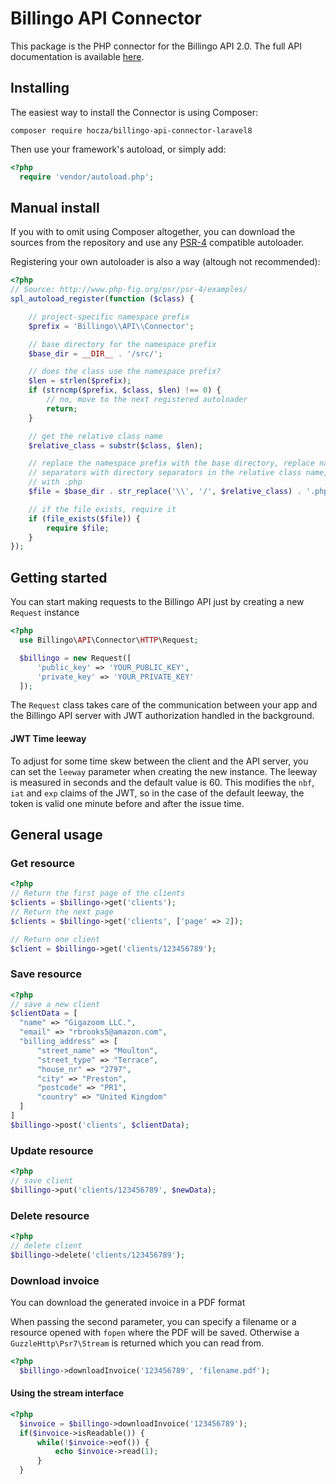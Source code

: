 # Billingo API Connector

This package is the PHP connector for the Billingo API 2.0.
The full API documentation is available [here](http://billingo.readthedocs.org/en/latest/).

## Installing

The easiest way to install the Connector is using Composer:

```
composer require hocza/billingo-api-connector-laravel8
```

Then use your framework's autoload, or simply add:

```php
<?php
  require 'vendor/autoload.php';
```

## Manual install

If you with to omit using Composer altogether, you can download the sources from the repository and use any [PSR-4](http://www.php-fig.org/psr/psr-4/) compatible autoloader.

Registering your own autoloader is also a way (altough not recommended):

```php
<?php
// Source: http://www.php-fig.org/psr/psr-4/examples/
spl_autoload_register(function ($class) {

    // project-specific namespace prefix
    $prefix = 'Billingo\\API\\Connector';

    // base directory for the namespace prefix
    $base_dir = __DIR__ . '/src/';

    // does the class use the namespace prefix?
    $len = strlen($prefix);
    if (strncmp($prefix, $class, $len) !== 0) {
        // no, move to the next registered autoloader
        return;
    }

    // get the relative class name
    $relative_class = substr($class, $len);

    // replace the namespace prefix with the base directory, replace namespace
    // separators with directory separators in the relative class name, append
    // with .php
    $file = $base_dir . str_replace('\\', '/', $relative_class) . '.php';

    // if the file exists, require it
    if (file_exists($file)) {
        require $file;
    }
});
```

## Getting started

You can start making requests to the Billingo API just by creating a new `Request` instance

```php
<?php
  use Billingo\API\Connector\HTTP\Request;

  $billingo = new Request([
	  'public_key' => 'YOUR_PUBLIC_KEY',
	  'private_key' => 'YOUR_PRIVATE_KEY'
  ]);
```

The `Request` class takes care of the communication between your app and the Billingo API server with JWT authorization handled in the background.

#### JWT Time leeway

To adjust for some time skew between the client and the API server, you can set the `leeway` parameter when creating the new instance. The leeway is measured in seconds and the default value is 60. This modifies the `nbf`, `iat` and `exp` claims of the JWT, so in the case of the default leeway, the token is valid one minute before and after the issue time.

## General usage

### Get resource

```php
<?php
// Return the first page of the clients
$clients = $billingo->get('clients');
// Return the next page
$clients = $billingo->get('clients', ['page' => 2]);

// Return one client
$client = $billingo->get('clients/123456789');
```

### Save resource

```php
<?php
// save a new client
$clientData = [
  "name" => "Gigazoom LLC.",
  "email" => "rbrooks5@amazon.com",
  "billing_address" => [
      "street_name" => "Moulton",
      "street_type" => "Terrace",
      "house_nr" => "2797",
      "city" => "Preston",
      "postcode" => "PR1",
      "country" => "United Kingdom"
  ]
]
$billingo->post('clients', $clientData);

```

### Update resource

```php
<?php
// save client
$billingo->put('clients/123456789', $newData);
```

### Delete resource

```php
<?php
// delete client
$billingo->delete('clients/123456789');
```

### Download invoice

You can download the generated invoice in a PDF format

When passing the second parameter, you can specify a filename or a resource opened with `fopen` where the PDF will be saved. Otherwise a `GuzzleHttp\Psr7\Stream` is returned which you can read from.

```php
<?php
  $billingo->downloadInvoice('123456789', 'filename.pdf');
```

#### Using the stream interface

```php
<?php
  $invoice = $billingo->downloadInvoice('123456789');
  if($invoice->isReadable()) {
      while(!$invoice->eof()) {
          echo $invoice->read(1);
      }    
  }
```

